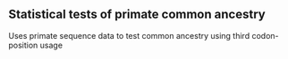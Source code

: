 ## Statistical tests of primate common ancestry

Uses primate sequence data to test common ancestry using third codon-position usage
